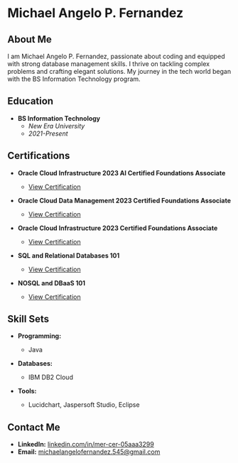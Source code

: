 # Michael Angelo P. Fernandez

## About Me

I am Michael Angelo P. Fernandez, passionate about coding and equipped with strong database management skills. I thrive on tackling complex problems and crafting elegant solutions. My journey in the tech world began with the BS Information Technology program.

## Education

- **BS Information Technology**
  - *New Era University*
  - *2021-Present*

## Certifications

- **Oracle Cloud Infrastructure 2023 AI Certified Foundations Associate**
  - [View Certification](https://catalog-education.oracle.com/pls/certview/sharebadge?id=D33614317A1563DBE687A89574FA94F57BBD1C8BFA60AA5EE5FF029A344F22EE)

- **Oracle Cloud Data Management 2023 Certified Foundations Associate**
  - [View Certification](https://catalog-education.oracle.com/pls/certview/sharebadge?id=6AEFC927718C085EA35BDFC1C210740CF08539A3AF43B4A5711C6D3EEC1A2E68)

- **Oracle Cloud Infrastructure 2023 Certified Foundations Associate**
  - [View Certification](https://catalog-education.oracle.com/pls/certview/sharebadge?id=5E6E16A94080ADEF3BF7E35DC8A16ED253DA9279280F4678DC08CCB3E1B1EE2C)

- **SQL and Relational Databases 101**
  - [View Certification](https://courses.cognitiveclass.ai/certificates/588a392f46ea47abba04f1e6c77298f4)

- **NOSQL and DBaaS 101**
  - [View Certification](https://courses.cognitiveclass.ai/certificates/16302c04c68c4749bc81895410d40ad8) 

## Skill Sets

- **Programming:**
  - Java

- **Databases:**
  - IBM DB2 Cloud

- **Tools:**
  - Lucidchart, Jaspersoft Studio, Eclipse

## Contact Me

- **LinkedIn:** [linkedin.com/in/mer-cer-05aaa3299](https://www.linkedin.com/in/mer-cer-05aaa3299)
- **Email:** [michaelangelofernandez.545@gmail.com](mailto:michaelangelofernandez.545@gmail.com)
